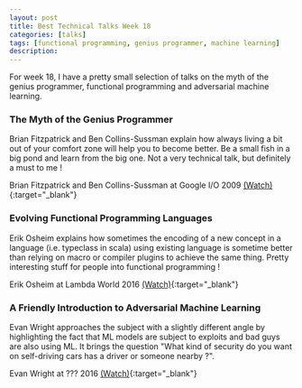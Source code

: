 ```yaml
---
layout: post
title: Best Technical Talks Week 18
categories: [talks]
tags: [functional programming, genius programmer, machine learning]
description:
---
```


For week 18, I have a pretty small selection of talks on the myth of the genius programmer, functional programming and adversarial machine learning.

### The Myth of the Genius Programmer

Brian Fitzpatrick and Ben Collins-Sussman explain how always living a bit out of your comfort zone will help you to become better. Be a small fish in a big pond and learn from the big one. Not a very technical talk, but definitely a must to me !

Brian Fitzpatrick and Ben Collins-Sussman at Google I/O 2009 [(Watch)](https://www.youtube.com/watch?v=0SARbwvhupQ){:target="_blank"}

### Evolving Functional Programming Languages

Erik Osheim explains how sometimes the encoding of a new concept in a language (i.e. typeclass in scala) using existing language is sometime better than relying on macro or compiler plugins to achieve the same thing. Pretty interesting stuff for people into functional programming !

Erik Osheim at Lambda World 2016 [(Watch)](https://www.youtube.com/watch?v=sBXF8SG_XNw){:target="_blank"}

### A Friendly Introduction to Adversarial Machine Learning

Evan Wright approaches the subject with a slightly different angle by highlighting the fact that ML models are subject to exploits and bad guys are also using ML. It brings the question "What kind of security do you want on self-driving cars has a driver or someone nearby ?".

Evan Wright at ??? 2016 [(Watch)](https://www.youtube.com/watch?v=3_fCL1ETcSQ){:target="_blank"}